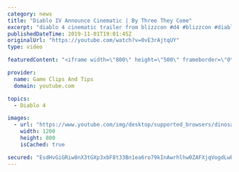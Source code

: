 ```yaml
---
category: news
title: "Diablo IV Announce Cinematic | By Three They Come"
excerpt: "diablo 4 cinematic trailer from blizzcon #d4 #blizzcon #diablo."
publishedDateTime: 2019-11-01T19:01:45Z
originalUrl: "https://youtube.com/watch?v=0vE3rAjtqUY"
type: video

featuredContent: "<iframe width=\"800\" height=\"500\" frameborder=\"0\" src=\"https://www.youtube.com/embed/0vE3rAjtqUY\" allow=\"accelerometer; autoplay; encrypted-media; gyroscope; picture-in-picture\" allowfullscreen></iframe>"

provider:
  name: Game Clips And Tips
  domain: youtube.com

topics:
  - Diablo 4

images:
  - url: "https://www.youtube.com/img/desktop/supported_browsers/dinosaur.png"
    width: 1200
    height: 800
    isCached: true

secured: "EsdHvGiGRiw8nX3tGXp3xbF8t33Bn1ea6ro79kInAwrhlhw0ZAFXjqVogdLwbxGKe14i6dAHTZXCBgiMoOWC9k2EXTl2P0aimQUCbqFk77wyx374PZKQjl4hQXtmFBxVDftPmchsvZnezUt1YwyIyY4SaIDsoqsUTRnWCWZtHp0sd1cJbbj0nwH1dMjdBl0nh+peAj4y1zdp7H1xGIgbn/Fr/UxMBPYSDMJYx7RPMK8rz5+ry9Z+x4YV/IgyK4xLcDlVb/ppFI8iiCyFK3q8zQbX0fEBUvY3LnxjM37tQjcyTCef6PUN/q4vn20OSjcXnWRc1jc2+yi8lJokUY9PbANHM/gZv2YeXipbhjLLk+eYIhJjEZSa2hQbK2FjtqeLh9XNp1ZevrR07no3rY6ovw==;eo3cJO9Z+B840sIHX7oVew=="
---
```


